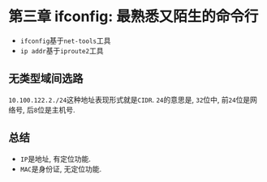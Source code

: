 # 第三章 ifconfig: 最熟悉又陌生的命令行

* `ifconfig`基于`net-tools`工具
* `ip addr`基于`iproute2`工具

## 无类型域间选路

`10.100.122.2./24`这种地址表现形式就是`CIDR`. `24`的意思是, `32`位中, 前`24`位是网络号, 后`8`位是主机号.

## 总结

* `IP`是地址, 有定位功能.
* `MAC`是身份证, 无定位功能.

